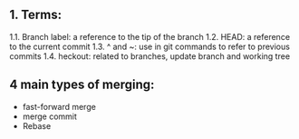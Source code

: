 ## 1. Terms:
1.1. Branch label: a reference to the tip of the branch
1.2. HEAD: a reference to the current commit
1.3. ^ and ~: use in git commands to refer to previous commits
1.4. heckout: related to branches, update branch and working tree

## 4 main types of merging:
+ fast-forward merge
+ merge commit
+ Rebase
